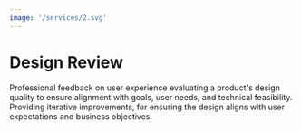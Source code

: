 ```yaml
---
image: '/services/2.svg'
---
```


# Design Review

Professional feedback on user experience evaluating a product's design quality to ensure alignment with goals, user needs, and technical feasibility. Providing iterative improvements, for ensuring the design aligns with user expectations and business objectives.